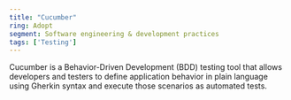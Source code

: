 ```yaml
---
title: "Cucumber"
ring: Adopt
segment: Software engineering & development practices
tags: ['Testing']
---
```

Cucumber is a Behavior-Driven Development (BDD) testing tool that allows developers and testers to define application behavior in plain language using Gherkin syntax and execute those scenarios as automated tests.
